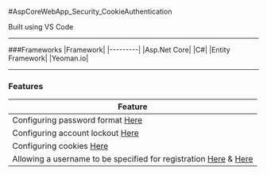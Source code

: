 #AspCoreWebApp_Security_CookieAuthentication

Built using VS Code

---

###Frameworks
|Framework|
|---------|
|Asp.Net Core|
|C#|
|Entity Framework|
|Yeoman.io|

---

### Features
|Feature|
|-------|
|Configuring password format [Here](https://github.com/Apollo013/AspCoreWebApp_Security_CookieAuthentication/blob/master/Startup.cs)|
|Configuring account lockout [Here](https://github.com/Apollo013/AspCoreWebApp_Security_CookieAuthentication/blob/master/Startup.cs)|
|Configuring cookies [Here](https://github.com/Apollo013/AspCoreWebApp_Security_CookieAuthentication/blob/master/Startup.cs)|
|Allowing a username to be specified for registration [Here](https://github.com/Apollo013/AspCoreWebApp_Security_CookieAuthentication/blob/master/Controllers/AccountController.cs) & [Here](https://github.com/Apollo013/AspCoreWebApp_Security_CookieAuthentication/blob/master/Views/Account/Register.cshtml)|
